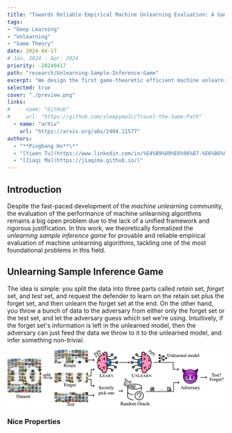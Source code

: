 ```yaml
---
title: "Towards Reliable Empirical Machine Unlearning Evaluation: A Game-Theoretic View"
tags:
- "Deep Learning"
- "Unlearning"
- "Game Theory"
date: 2024-04-17
# Jan. 2024 - Apr. 2024
priority: -20240417
path: "research/Unlearning-Sample-Inference-Game"
excerpt: "We design the first game-theoretic efficient machine unlearning evaluation metric with provable properties."
selected: true
cover: "./preview.png"
links:
#   - name: "GitHub"
#     url: "https://github.com/sleepymalc/Travel-the-Same-Path"
  - name: "arXiv"
    url: "https://arxiv.org/abs/2404.11577"
authors:
  - "**Pingbang Hu**\*"
  - "[Yiwen Tu](https://www.linkedin.com/in/%E4%B9%89%E6%96%87-%E6%B6%82-5951a124b/)\*"
  - "[Jiaqi Ma](https://jiaqima.github.io/)"
---
```


## Introduction

Despite the fast-paced development of the *machine unlearning* community, the evaluation of the performance of machine unlearning algorithms remains a big open problem due to the lack of a unified framework and rigorous justification. In this work, we theoretically formalized the *unlearning sample inference game* for provable and reliable empirical evaluation of machine unlearning algorithms, tackling one of the most foundational problems in this field.

## Unlearning Sample Inference Game

The idea is simple: you split the data into three parts called *retain* set, *forget* set, and *test* set, and request the defender to learn on the retain set plus the forget set, and then unlearn the forget set at the end. On the other hand, you throw a bunch of data to the adversary from either only the forget set or the test set, and let the adversary guess which set we're using. Intuitively, if the forget set's information is left in the unlearned model, then the adversary can just feed the data we throw to it to the unlearned model, and infer something non-trivial.

<div align="center">
	<img src="./figures/flow.png"/>
</div>

### Nice Properties
